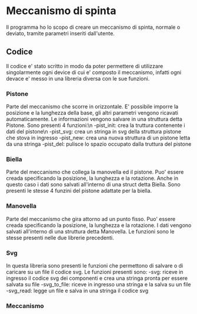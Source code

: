 # Meccanismo di spinta
Il programma ho lo scopo di creare un meccanismo di spinta, normale o deviato, tramite parametri inseriti dall'utente.

## Codice
Il codice e' stato scritto in modo da poter permettere di utilizzare singolarmente ogni device di cui e' composto il meccanismo, infatti ogni devace e' messo in una libreria diversa con le sue funzioni.

### Pistone 
Parte del meccanismo che scorre in orizzontale. E' possibile imporre la posizione e la lunghezza della base, gli altri parametri vengono ricavati automaticamente. Le informazioni vengono salvare in una struttura detta Pistone.
Sono presenti 4 funzioni:\n
-pist_init: crea la truttura contenente i dati del pistone\n
-pist_svg: crea un stringa in svg della struttura pistone che stova in ingresso
-pist_new: crea una nuova struttura di un pistone letta da una stringa
-pist_del: pulisce lo spazio occupato dalla truttura del pistone

### Biella 
Parte del meccanismo che collega la manovella ed il pistone. Puo' essere creada specificando la posizione, la lunghezza e la rotazione. Anche in questo caso i dati sono salvati all'interno di una struct detta Biella. Sono presenti le stesse 4 funzini del pistone adattate per la biella.

### Manovella
Parte del meccanismo che gira attorno ad un punto fisso. Puo' essere creada specificando la posizione, la lunghezza e la rotazione. I dati vengono salvati all'interno di una struttura detta Manovella. Le funzioni sono le stesse presenti nelle due librerie precedenti.

### Svg
In questa libreria sono presenti le funzioni che permettono di salvare o di caricare su un file il codice svg.
Le funzioni presenti sono:
-svg: riceve in ingresso il codice svg dei componenti e crea una stringa pronta per essere salvata su file 
-svg_to_file: riceve in ingresso una stringa e la salva su un file
-svg_read: legge un file e salva in una stringa il codice svg


### Meccanismo
